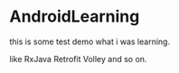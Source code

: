 # AndroidLearning
this is some test demo what i was learning.

like RxJava  Retrofit Volley  and so on.
